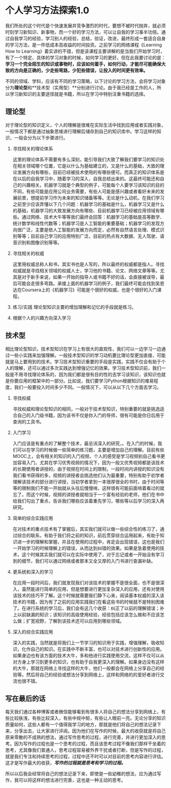 # 个人学习方法探索1.0 #

我们所处的这个时代是个快速发展并竞争激烈的时代，要想不被时代抛弃，就必须时刻学习新知识、新事物，而一个好的学习方法，可以让自我的学习事半功倍。通过自我学习的经验，学习别人的经验，总结，验证，改进，最终形成一套适合自身的学习方法，是一件低成本高收益的时间投资。之前学习的网络课程《Learning How to Learning》着实讲的不错，但是该课程主要讲解的是当我们开始学习时，有了一个特定、具体的学习对象的时候，如何学习的更好。但在此我要讨论的是：**学习一个完全陌生的知识或事物时，应该如何着手，如何行动，才能尽可能确保大致的方向是正确的，少走些弯路，少犯些错误，让投入的时间更有效率。**

不同的领域、学科，应该有不同的学习策略，以下讨论的学习方法，会将学习对象分为**理论型**和**技术型（实用型）**分别进行讨论。由于我已经是工作的人，所以学习新知识的主要途径就是书籍，所以在学习中特别注重书籍的选择。

## 理论型 ##

对于理论型的知识定义，个人的理解是很难在实际生活中找到应用或者实践对象，一般情况下都是通过抽象思维进行理解后储存到自己的知识库中。学习这样的知识，一般会分为以下步骤进行。

1. 寻找相关的理论体系

	这里的理论体系不需要有多么深刻，能引导我们大致了解我们要学习的知识处在相关领域哪个位置，它是以什么为基础建立的，又是什么的基础，大致的理论发展方向有哪些，目前已经被技术使用的有哪些便可。而真正的知识体系是在以后的自我学习中，随着学习的深入，自我总结出来的。这最终可能还和自己的兴趣相关。机器学习就是个典型的例子，可能每个人要学习该知识的目的不同，有些可能是应用公司业务需要，有些人可能是感兴趣或者看好未来的发展前景，想提前学习作为未来的知识储备等等。无论是什么动机，在我们学习之前至少应该弄懂以下几个问题：机器学习的基础是什么，机器学习又是什么的基础，机器学习的大致发展方向有哪些、目前机器学习已经被应用领域有哪些。通过网络、技术大牛等等我们最终会回答：机器学习的基础是高等数学、统计数学和线性代数等；机器学习是人工智能的重要基础；机器学习的发现方向很广泛，主要是依人工智能的发展方向而定，必然有自然语言处理、模式识别等等；目前自己学习的应用特别广泛，目前的热点有大数据、无人驾驶、语音识别和图像识别等等。

2. 寻找相关的权威

	这里用权威总称人和书，其实书也是人写的，所以最终的权威都是指人。寻找权威就是寻找相关领域的权威人士，学习他的书籍、论文、网络文章等等。尤其是对于新手来说，如果一开始的指导人或书籍不好的话，会直接被误导，最后可能会走很多弯路。承接上面的机器学习的例子，我们最终可能会找到吴恩达在Coursera上的《机器学习》可能是个很好的权威，也是个很好的入门课程。

3. 练习/实践
	理论型知识主要的增加理解和记忆的手段就是练习。

4. 根据个人的兴趣方向深入学习

## 技术型 ##

相比理论型知识，技术型知识在学习上有很大的直观性，我们可以一边学习一边通过一些小实践来加强理解。一般技术型知识的学习动机要比理论型更加直接，可能就是马上要用到的技术。学习技术型知识重要的手段是实践，实践不仅会有助于个人的理解，还可以通过多次实践达到增强记忆的效果。学习技术型知识前，我们一般是不用寻找理论体系的，因为我们都是很有目的性的去学习该知识，该知识也就是你要应用的框架中的一部分。比如说，我们要学习Python根据知识的难易程度，我们一般要投入时间多少不同。一般情况下，可以从以下几个方面去学习。

1. 寻找权威

	寻找权威和理论型知识的相同，一般对于技术型知识，特别重要的就是挑选适合自己的入门级书籍，因为该书不仅是你入门的导师，很有可能是你日后用于查询的工具书。

2. 入门学习

	入门应该是有重点的了解整个技术，最忌讳深入的研究，。在入门的时候，我们可以在学习的时候做一些简单的练习题，主要是增加自己的理解。目前有些MOOC上，会有相关的知识的入门视频，个人的感受是学习视频别自己看书更加容易入门，尤其在学习优秀视频的情况下，因为一般又优秀视频都是该技术的长期使用者讲授的，由于视频在时间上的限制，一段时间内讲授的知识没有我们看书获得的多，视频的讲授者会挑选他们认为最重要，特别有助于初学者理解该技术的部分进行讲授，当初学者拿到一本很厚很全的书时，由于时间等等的限制我们不能一开始就从头往后慢慢啃，这样很有可能前面啃着看过的就忘了。而这个时候，视频的讲授者就相当于一个富有经验的老师，他们在书中给我们勾出了重点，告诉我们哪些应该着重先学习，哪些等以后学习的深入再研究。

3. 简单的综合实践应用

	在对技术的重点技术有了掌握后，其实我们就可以做一些综合性的练习了，通过综合的联系，有助于我们将之前的知识，前后贯穿综合运用起来，有助于知识进一步的理解和掌握，并且在使用的过程中，肯定会出现错误，这也是我们一开始学习的时候理解上的错误，从而达到纠错的效果。如果是急着使用的技术，这个时候其实我们就可以在实际中使用了，对于忘记或者一开始没有学习到的细节，我们可以通过网络或者那本又全又厚的入门书进行查漏补缺。

4. 更系统和深入的学习

	在应用一段时间后，我们就发现我们对该技术的掌握不是很全面，也不是很深入，虽然能进行简单的应用，但是想要进行更加复杂深入的应用，还有对使用该技术的技巧不了解。这个时候就需要我们静下心来，阅读基本权威的深入该技术的书籍，因为有了之前的应用实践我们在看这些书的时候就不是特别困难了。在进行系统的学习后，我们会有这几个收获：纠正了以前的理解错误；补上以前缺漏的知识；该知识的高级使用经验，经验包括应该怎么做和不应该怎么做；扩宽视野，了解到该技术还可以应用到哪些领域。

5. 深入的综合实践应用

	深入的实践，当然就是将我们上一节学习的知识用于实践，增强理解，吸收知识，化作自己的知识。在实践中不断丰富，也可以对技术进行创新性的应用。如果身边也有该方面的技术大牛，多和他进行实践使用交流，这样不仅可以从对方身上学习到更多的知识，也有助于自我更深入的理解。如果身边没有这样的大牛，那就在网络上寻找这样的大牛，他们一般都会在网络上分享自己的经验等。然后将自己的经验或想法分享到网络上，这样和网络的的爱好者进行交流也很不错。


## 写在最后的话 ##

每天我们通过各种博客或者微信能够看到有很多人将自己的想法分享到网络上，有些比较肤浅，有些比较深入，有些中规中矩，有些让人眼前一亮。无论分享的知识质量如何，这些人都有一个值得我学习的地方，那就是他们将自己的想法记录下来，分享出去，让大家进行评阅。因为他们在写作的时候，最大的收获就是将自己原来零散的不成熟的想法，通过写作思考的过程，进行完善，并进行更加深入的思考。因为写作的过程也是一个思考的过程，而且该思考过程不像我们那样干坐着的思考，尤其像我们普通人，思考过程容易被外界干扰或者打断，但是写作的过程，就是我们专注和持续思考的过程，过程中还不时可以对目前的思考内容进行评估。这才是写作最大的收获，***写作的过程就是思考和学习的过程。*** 

所以以后我会经常将自己的想法记录下来，即使是一些幼稚的想法，应为通过写作，我可以将这样的想法进行完善，这也是一种主动的思考。


